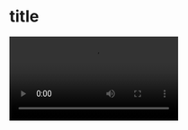 <h1>title</h1>
<video src="captures/demo.mp4" controls />
<video width="320" height="240" controls>
  <source src="captures/demo.mp4" type="video/mp4">
  Your browser does not support the video tag.
</video>
